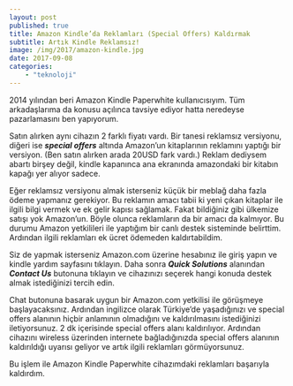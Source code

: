```yaml
---
layout: post
published: true
title: Amazon Kindle’da Reklamları (Special Offers) Kaldırmak
subtitle: Artık Kindle Reklamsız!
image: /img/2017/amazon-kindle.jpg
date: 2017-09-08
categories:
    - "teknoloji"
---
```


2014 yılından beri Amazon Kindle Paperwhite kullanıcısıyım. Tüm arkadaşlarıma da konusu açılınca tavsiye ediyor hatta neredeyse pazarlamasını ben yapıyorum.

Satın alırken aynı cihazın 2 farklı fiyatı vardı. Bir tanesi reklamsız versiyonu, diğeri ise ***special offers*** altında Amazon’un kitaplarının reklamını yaptığı bir versiyon. (Ben satın alırken arada 20USD fark vardı.) Reklam dediysem abartı birşey değil, kindle kapanınca ana ekranında amazondaki bir kitabın kapağı yer alıyor sadece.

Eğer reklamsız versiyonu almak isterseniz küçük bir meblağ daha fazla ödeme yapmanız gerekiyor. Bu reklamın amacı tabii ki yeni çıkan kitaplar ile ilgili bilgi vermek ve ek gelir kapısı sağlamak. Fakat bildiğiniz gibi ülkemize satışı yok Amazon’un. Böyle olunca reklamların da bir amacı da kalmıyor. Bu durumu Amazon yetkilileri ile yaptığım bir canlı destek sisteminde belirttim. Ardından ilgili reklamları ek ücret ödemeden kaldırtabildim.

Siz de yapmak isterseniz Amazon.com üzerine hesabınız ile giriş yapın ve kindle yardım sayfasını tıklayın. Daha sonra ***Quick Solutions*** alanından ***Contact Us*** butonuna tıklayın ve cihazınızı seçerek hangi konuda destek almak istediğinizi tercih edin.

Chat butonuna basarak uygun bir Amazon.com yetkilisi ile görüşmeye başlayacaksınız. Ardından ingilizce olarak Türkiye’de yaşadığınızı ve special offers alanının hiçbir anlamının olmadığını ve kaldırılmasını istediğinizi iletiyorsunuz. 2 dk içerisinde special offers alanı kaldırılıyor. Ardından cihazını wireless üzerinden internete bağladığınızda special offers alanının kaldırıldığı uyarısı geliyor ve artık ilgili reklamları görmüyorsunuz.

Bu işlem ile Amazon Kindle Paperwhite cihazımdaki reklamları başarıyla kaldırdım.

